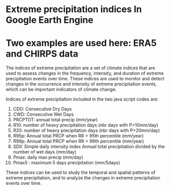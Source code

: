 # Extreme precipitation indices In Google Earth Engine 
# Two examples are used here: ERA5 and CHIRPS data 

The indices of extreme precipitation are a set of climate indices that are used to assess changes in the frequency, intensity, and duration of extreme precipitation events over time. These indices are used to monitor and detect changes in the occurrence and intensity of extreme precipitation events, which can be important indicators of climate change.

Indices of extreme precipitation included in the two java script codes are:
 1) CDD: Consecutive Dry Days 
 2) CWD: Consecutive Wet Days 
 3) PRCPTOT: annual total precip  (mm/year)
 4) R10: number of heavy precipitation days (nbr days with P>10mm/day)
 5) R20: number of heavy precipitation days (nbr days with P>20mm/day)
 6) R95p: Annual total PRCP when RR > 95th percentile (mm/year)
 7) R99p: Annual total PRCP when RR > 99th percentile (mm/year)
 8) SDII:	Simple daily intensity index	Annual total precipitation divided by the number of wet days (mm/day)
 9) Pmax: daily max precip (mm/day)
 10) Pmax5 : maximum 5 days precipitation (mm/5days)
 

These indices can be used to study the temporal and spatial patterns of extreme precipitation, and to analyze the changes in extreme precipitation events over time.
